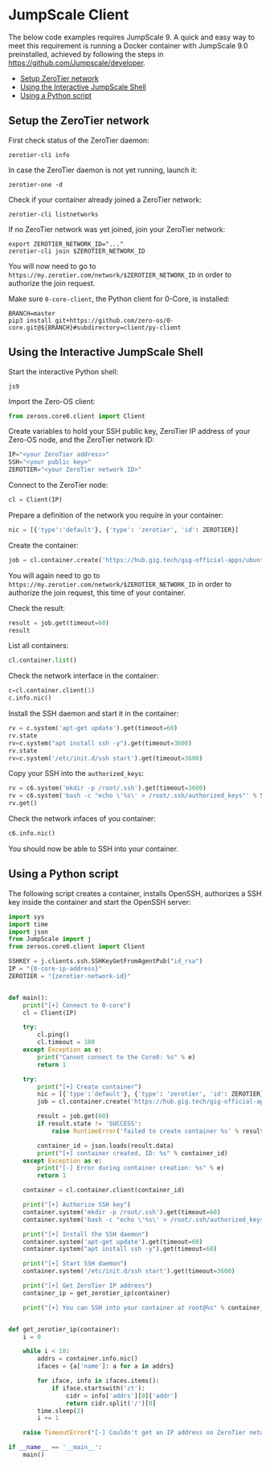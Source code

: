 # JumpScale Client

The below code examples requires JumpScale 9. A quick and easy way to meet this requirement is running a Docker container with JumpScale 9.0 preinstalled, achieved by following the steps in https://github.com/Jumpscale/developer.

- [Setup ZeroTier network](setup-the-zerotier-network)
- [Using the Interactive JumpScale Shell](#using-the-interactive-jumpscale-shell)
- [Using a Python script](#Using-a-python-script)

## Setup the ZeroTier network

First check status of the ZeroTier daemon:
```shell
zerotier-cli info
```

In case the ZeroTier daemon is not yet running, launch it:
```shell
zerotier-one -d
```

Check if your container already joined a ZeroTier network:
```shell
zerotier-cli listnetworks
```

If no ZeroTier network was yet joined, join your ZeroTier network:
```shell
export ZEROTIER_NETWORK_ID="..."
zerotier-cli join $ZEROTIER_NETWORK_ID
```

You will now need to go to `https://my.zerotier.com/network/$ZEROTIER_NETWORK_ID` in order to authorize the join request.

Make sure `0-core-client`, the Python client for 0-Core, is installed:
```shell
BRANCH=master
pip3 install git+https://github.com/zero-os/0-core.git@${BRANCH}#subdirectory=client/py-client
```

## Using the Interactive JumpScale Shell

Start the interactive Python shell:
```shell
js9
```

Import the Zero-OS client:
```python
from zeroos.core0.client import Client
```

Create variables to hold your SSH public key, ZeroTier IP address of your Zero-OS node, and the ZeroTier network ID:
```python
IP="<your ZeroTier address>"
SSH="<your public key>"
ZEROTIER="<your ZeroTier network ID>"
```

Connect to the ZeroTier node:
```python
cl = Client(IP)
```

Prepare a definition of the network you require in your container:
```python
nic = [{'type':'default'}, {'type': 'zerotier', 'id': ZEROTIER}]
```

Create the container:
```python
job = cl.container.create('https://hub.gig.tech/gig-official-apps/ubuntu1604.flist', nics=nic, storage='ardb://hub.gig.tech:16379')
```

You will again need to go to `https://my.zerotier.com/network/$ZEROTIER_NETWORK_ID` in order to authorize the join request, this time of your container.

Check the result:
```python
result = job.get(timeout=60)
result
```

List all containers:
```python
cl.container.list()
```

Check the network interface in the container:
```python
c=cl.container.client(1)
c.info.nic()
```

Install the SSH daemon and start it in the container:
```python
rv = c.system('apt-get update').get(timeout=60)
rv.state
rv=c.system("apt install ssh -y").get(timeout=3600)
rv.state
rv=c.system('/etc/init.d/ssh start').get(timeout=3600)
```

Copy your SSH into the `authorized_keys`:
```python
rv = c6.system('mkdir -p /root/.ssh').get(timeout=3600)
rv = c6.system('bash -c "echo \'%s\' > /root/.ssh/authorized_keys"' % SSHKEY)
rv.get()
```

Check the network infaces of you container:
```python
c6.info.nic()
```

You should now be able to SSH into your container.

## Using a Python script

The following script creates a container, installs OpenSSH, authorizes a SSH key inside the container and start the OpenSSH server:

```python
import sys
import time
import json
from JumpScale import j
from zeroos.core0.client import Client

SSHKEY = j.clients.ssh.SSHKeyGetFromAgentPub("id_rsa")
IP = "{0-core-ip-address}"
ZEROTIER = "{zerotier-network-id}"


def main():
    print("[+] Connect to 0-core")
    cl = Client(IP)

    try:
        cl.ping()
        cl.timeout = 100
    except Exception as e:
        print("Cannot connect to the Core0: %s" % e)
        return 1

    try:
        print("[+] Create container")
        nic = [{'type':'default'}, {'type': 'zerotier', 'id': ZEROTIER}]
        job = cl.container.create('https://hub.gig.tech/gig-official-apps/ubuntu1604.flist', nics=nic, storage='ardb://hub.gig.tech:16379')

        result = job.get(60)
        if result.state != 'SUCCESS':
            raise RuntimeError('failed to create container %s' % result.data)

        container_id = json.loads(result.data)
        print("[+] container created, ID: %s" % container_id)
    except Exception as e:
        print("[-] Error during container creation: %s" % e)
        return 1

    container = cl.container.client(container_id)

    print("[+] Authorize SSH key")
    container.system('mkdir -p /root/.ssh').get(timeout=60)
    container.system('bash -c "echo \'%s\' > /root/.ssh/authorized_keys"' % SSHKEY).get(timeout=60)

    print("[+] Install the SSH daemon")
    container.system('apt-get update').get(timeout=60)
    container.system("apt install ssh -y").get(timeout=60)

    print("[+] Start SSH daemon")
    container.system('/etc/init.d/ssh start').get(timeout=3600)

    print("[+] Get ZeroTier IP address")
    container_ip = get_zerotier_ip(container)

    print("[+] You can SSH into your container at root@%s" % container_ip)


def get_zerotier_ip(container):
    i = 0

    while i < 10:
        addrs = container.info.nic()
        ifaces = {a['name']: a for a in addrs}

        for iface, info in ifaces.items():
            if iface.startswith('zt'):
                cidr = info['addrs'][0]['addr']
                return cidr.split('/')[0]
        time.sleep(2)
        i += 1

    raise TimeoutError("[-] Couldn't get an IP address on ZeroTier network")

if __name__ == '__main__':
    main()
```
